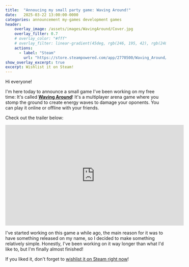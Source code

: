 ```yaml
---
title:  "Annoucing my small party game: Waving Around!"
date:   2025-03-22 13:00:00-0000
categories: announcement my-games development games
header:
    overlay_image: /assets/images/WavingAround/Cover.jpg
    overlay_filter: 0.7
    # overlay_color: "#fff"
    # overlay_filter: linear-gradient(45deg, rgb(246, 195, 42), rgb(248, 112, 78))
    actions:
      - label: "Steam"
        url: "https://store.steampowered.com/app/2770500/Waving_Around/"
show_overlay_excerpt: true
excerpt: Wishlist it on Steam!
---
```


Hi everyone!

I'm here today to announce a small game I've been working on my free time: It's called [**Waving Around**](https://store.steampowered.com/app/2770500/Waving_Around/)!
It's a multiplayer arena game where you stomp the ground to create energy waves to damage your oponents. You can play it online or offline with your friends.

Check out the trailer below:

<iframe width="560" height="315" src="https://www.youtube.com/embed/1MgV5WpKpB8?si=yKPOMaRa5nUBxkxp" title="YouTube video player" frameborder="0" allow="accelerometer; autoplay; clipboard-write; encrypted-media; gyroscope; picture-in-picture; web-share" referrerpolicy="strict-origin-when-cross-origin" allowfullscreen></iframe>

I've started working on this game a while ago, the main reason for it was to have something released on my name, so I decided to make something relatively simple. Honestly, I've been working on it way longer than what I'd like to, but I'm finally almost finished!

If you liked it, don't forget to [wishlist it on Steam right now](https://store.steampowered.com/app/2770500/Waving_Around/)!